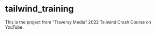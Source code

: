 # tailwind_training
This is the project from "Traversy Media" 2022 Tailwind Crash Course on YouTube.
